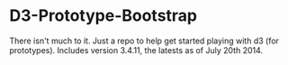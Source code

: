 D3-Prototype-Bootstrap
======================

There isn't much to it. Just  a repo to help get started playing with d3 (for prototypes). Includes version 3.4.11, the latests as of July 20th 2014.
